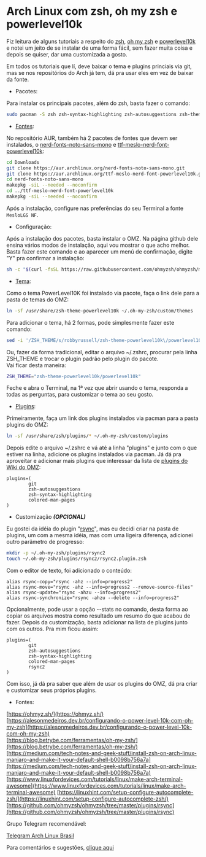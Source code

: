 # Arch Linux com zsh, oh my zsh e powerlevel10k

Fiz leitura de alguns tutoriais a respeito do [zsh](https://wiki.archlinux.org/title/zsh), [oh my zsh](https://github.com/ohmyzsh/ohmyzsh) e [powerlevel10k](https://github.com/romkatv/powerlevel10k) e notei um jeito de se instalar de uma forma fácil, sem fazer muita coisa e depois se quiser, dar uma customizada a gosto.

Em todos os tutoriais que lí, deve baixar o tema e plugins princiais via git, mas se nos repositórios do Arch já tem, dá pra usar eles em vez de baixar da fonte.

* Pacotes:

Para instalar os principais pacotes, além do zsh, basta fazer o comando:

```bash
sudo pacman -S zsh zsh-syntax-highlighting zsh-autosuggestions zsh-theme-powerlevel10k

```

* [Fontes](https://github.com/romkatv/powerlevel10k#fonts):

No repositório AUR, também há 2 pacotes de fontes que devem ser instalados, o [nerd-fonts-noto-sans-mono](https://aur.archlinux.org/packages/nerd-fonts-noto-sans-mono) e [ttf-meslo-nerd-font-powerlevel10k](https://aur.archlinux.org/packages/ttf-meslo-nerd-font-powerlevel10k):

```bash
cd Downloads
git clone https://aur.archlinux.org/nerd-fonts-noto-sans-mono.git
git clone https://aur.archlinux.org/ttf-meslo-nerd-font-powerlevel10k.git
cd nerd-fonts-noto-sans-mono
makepkg -siL --needed --noconfirm
cd ../ttf-meslo-nerd-font-powerlevel10k
makepkg -siL --needed --noconfirm
```

Após a instalação, configure nas preferências do seu Terminal a fonte `MesloLGS NF`.

* Configuração:

Após a instalação dos pacotes, basta instalar o OMZ. Na página github dele ensina vários modos de instalação, aqui vou mostrar o que acho melhor.
Basta fazer este comando e ao aparecer um menú de confirmação, digite "Y" pra confirmar a instalação:

```bash
sh -c "$(curl -fsSL https://raw.githubusercontent.com/ohmyzsh/ohmyzsh/master/tools/install.sh)"
```

* [Tema](https://github.com/ohmyzsh/ohmyzsh/wiki/Themes):

Como o tema PowerLevel10K foi instalado via pacote, faça o link dele para a pasta de temas do OMZ:

```bash
ln -sf /usr/share/zsh-theme-powerlevel10k ~/.oh-my-zsh/custom/themes
```

Para adicionar o tema, há 2 formas, pode simplesmente fazer este comando:

```bash
sed -i '/ZSH_THEME/s/robbyrussell/zsh-theme-powerlevel10k\/powerlevel10k/' ~/.zshrc
```

Ou, fazer da forma tradicional, editar o arquivo ~/.zshrc, procurar pela linha ZSH_THEME e trocar o plugin padrão pelo plugin do pacote.  
Vai ficar desta maneira:

```bash
ZSH_THEME="zsh-theme-powerlevel10k/powerlevel10k"
```

Feche e abra o Terminal, na 1ª vez que abrir usando o tema, responda a todas as perguntas, para customizar o tema ao seu gosto.

* [Plugins](https://github.com/ohmyzsh/ohmyzsh/wiki/Plugins):

Primeiramente, faça um link dos plugins instalados via pacman para a pasta plugins do OMZ:

```bash
ln -sf /usr/share/zsh/plugins/* ~/.oh-my-zsh/custom/plugins
```

Depois edite o arquivo ~/.zshrc e vá até a linha "plugins" e junto com o que estiver na linha, adicione os plugins instalados via pacman.
Já dá pra aproveitar e adicionar mais plugins que interessar da lista de [plugins do Wiki do OMZ](https://github.com/ohmyzsh/ohmyzsh/wiki/Plugins):

```
plugins=(
        git
        zsh-autosuggestions
        zsh-syntax-highlighting
        colored-man-pages
)
```

* Customização ***(OPCIONAL)***  

Eu gostei da idéia do plugin "[rsync](https://github.com/ohmyzsh/ohmyzsh/tree/master/plugins/rsync)", mas eu decidi criar na pasta de plugins, um com a mesma idéia, mas com uma ligeira diferença,
adicionei outro parâmetro de progresso:

```bash
mkdir -p ~/.oh-my-zsh/plugins/rsync2
touch ~/.oh-my-zsh/plugins/rsync2/rsync2.plugin.zsh
```
Com o editor de texto, foi adicionado o conteúdo:

```
alias rsync-copy="rsync -ahz --info=progress2"  
alias rsync-move="rsync -ahz --info=progress2 --remove-source-files"  
alias rsync-update="rsync -ahzu --info=progress2"  
alias rsync-synchronize="rsync -ahzu --delete --info=progress2"
```

Opcionalmente, pode usar a opção --stats no comando, desta forma ao copiar os arquivos mostra como resultado um resumo do que acabou de fazer.
Depois da customização, basta adicionar na lista de plugins junto com os outros. Pra mim ficou assim:

```
plugins=(
        git
        zsh-autosuggestions
        zsh-syntax-highlighting
        colored-man-pages
        rsync2
)
```

Com isso, já dá pra saber que além de usar os plugins do OMZ, dá pra criar e customizar seus próprios plugins.  

* Fontes:  

[https://ohmyz.sh/](https://ohmyz.sh/)
[https://alesonmedeiros.dev.br/configurando-o-power-level-10k-com-oh-my-zsh](https://alesonmedeiros.dev.br/configurando-o-power-level-10k-com-oh-my-zsh)  
[https://blog.betrybe.com/ferramentas/oh-my-zsh/](https://blog.betrybe.com/ferramentas/oh-my-zsh/)  
[https://medium.com/tech-notes-and-geek-stuff/install-zsh-on-arch-linux-manjaro-and-make-it-your-default-shell-b0098b756a7a](https://medium.com/tech-notes-and-geek-stuff/install-zsh-on-arch-linux-manjaro-and-make-it-your-default-shell-b0098b756a7a)  
[https://www.linuxfordevices.com/tutorials/linux/make-arch-terminal-awesome](https://www.linuxfordevices.com/tutorials/linux/make-arch-terminal-awesome)
[https://linuxhint.com/setup-configure-autocomplete-zsh/](https://linuxhint.com/setup-configure-autocomplete-zsh/)  
[https://github.com/ohmyzsh/ohmyzsh/tree/master/plugins/rsync](https://github.com/ohmyzsh/ohmyzsh/tree/master/plugins/rsync)  

Grupo Telegram recomendável:  

[Telegram Arch Linux Brasil](https://t.me/archlinuxbr)  


Para comentários e sugestões, [clique aqui](https://github.com/elppans/doc-linux/issues)
